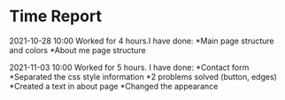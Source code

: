 # Time Report
2021-10-28 10:00 Worked for 4 hours.I have done:
*Main page structure and colors
*About me page structure

2021-11-03 10:00 Worked for 5 hours. I have done:
*Contact form
*Separated the css style information
*2 problems solved (button, edges)
*Created a text in about page
*Changed the appearance

